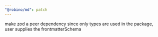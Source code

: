 ```yaml
---
"@robino/md": patch
---
```


make zod a peer dependency since only types are used in the package, user supplies the frontmatterSchema
